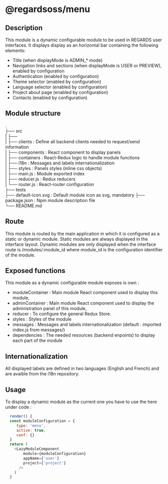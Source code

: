 # @regardsoss/menu

## Description

This module is a dynamic configurable module to be used in REGARDS user interfaces. It displays display as an horizontal bar containing the following elements:
  * Title (when displayMode is ADMIN_* mode)
  * Navigation links and sections (when displayMode is USER or PREVIEW), enabled by configuration
  * Authentication (enabled by configuration)
  * Theme selector (enabled by configuration)
  * Language selector (enabled by configuration)
  * Project about page (enabled by configuration)
  * Contacts (enabled by configuration)

## Module structure

 .  
 ├── src  
 |   ├──  
 |   ├── clients         : Define all backend clients needed to request/send information  
 |   ├── components      : React component to display panels  
 |   ├── containers      : React-Redux logic to handle module functions  
 |   ├── i18n            : Messages and labels internationalization  
 |   ├── styles          : Panels styles (inline css objects)  
 |   ├── main.js         : Module exported index  
 |   ├── reducer.js      : Redux reducers  
 |   └── router.js       : React-router configuration  
 ├── tests  
 ├── default-icon.svg    : Default module icon as svg, mandatory
 ├── package.json        : Npm module description file  
 └── README.md  

## Route

This module is routed by the main application in which it is configured as a static or dynamic module.
Static modules are always displayed in the interface layout.
Dynamic modules are only displayed when the interface route is /modules/:module_id where module_id is the configuration identifier of the module.

## Exposed functions

This module as a dynamic configurable module exposes is own :
  - moduleContainer  : Main module React component used to display this module,
  - adminContainer   : Main module React component used to display the administration panel of this module,
  - reducer          : To configure the general Redux Store.
  - styles           : Styles of the module
  - messages         : Messages and labels internationalization  (default : imported index.js from messages/)
  - dependencies     : The needed resources (backend enpoints) to display each part of the module

## Internationalization

  All displayed labels are defined in two languages (English and French) and are avaible from the i18n repository.
  
## Usage

  To display a dynamic module as the current one you have to use the here under code :
   
  ```javascript
    render() {
    const moduleConfiguration = {
       type: 'menu',
       active: true,
       conf: {}
    }
    return (
      <LazyModuleComponent
          module={moduleConfiguration}
          appName={'user'}
          project={'project'}
        />
      )
    }
  ```
  
  
